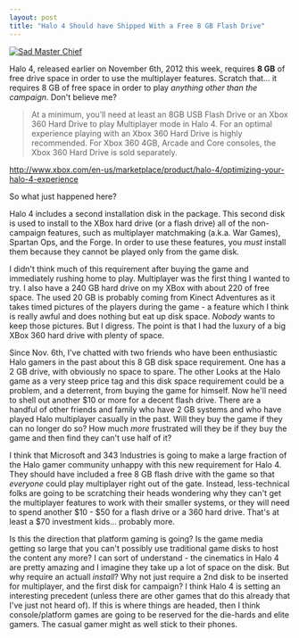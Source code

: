 ```yaml
---
layout: post
title: "Halo 4 Should have Shipped With a Free 8 GB Flash Drive"
---
```


<p><a href="http://www.damnlol.com/sad-master-chief-12462.html"><img src="http://www.damnlol.com/i/596dac4d0cb4af6a62a75124f57d17a1.jpg" alt="Sad Master Chief"/></a></p>



<p>Halo 4, released earlier on November 6th, 2012 this week, requires <strong>8 GB</strong> of free drive space in order to use the multiplayer features. Scratch that... it requires 8 GB of free space in order to play <em>anything other than the campaign</em>. Don't believe me?</p>



<blockquote>
<p>At a minimum, you’ll need at least an 8GB USB Flash Drive or an Xbox 360 Hard Drive to play Multiplayer mode in Halo 4. For an optimal experience playing with an Xbox 360 Hard Drive is highly recommended. For Xbox 360 4GB, Arcade and Core consoles, the Xbox 360 Hard Drive is sold separately.</p>



</blockquote>
<p><a href="http://www.xbox.com/en-us/marketplace/product/halo-4/optimizing-your-halo-4-experience">http://www.xbox.com/en-us/marketplace/product/halo-4/optimizing-your-halo-4-experience</a></p>



<p>So what just happened here?</p>



<p>Halo 4 includes a second installation disk in the package. This second disk is used to install to the XBox hard drive (or a flash drive) all of the non-campaign features, such as multiplayer matchmaking (a.k.a. War Games), Spartan Ops, and the Forge. In order to use these features, you <em>must</em> install them because they cannot be played only from the game disk.</p>



<p>I didn't think much of this requirement after buying the game and immediately rushing home to play. Multiplayer was the first thing I wanted to try. I also have a 240 GB hard drive on my XBox with about 220 of free space. The used 20 GB is probably coming from Kinect Adventures as it takes timed pictures of the players during the game - a feature which I think is really awful and does nothing but eat up disk space. <em>Nobody</em> wants to keep those pictures. But I digress. The point is that I had the luxury of a big XBox 360 hard drive with plenty of space.</p>



<p>Since Nov. 6th, I've chatted with two friends who have been enthusiastic Halo gamers in the past about this 8 GB disk space requirement. One has a 2 GB drive, with obviously no space to spare. The other Looks at the Halo game as a very steep price tag and this disk space requirement could be a problem, and a deterrent, from buying the game for himself. Now he'll need to shell out another $10 or more for a decent flash drive. There are a handful of other friends and family who have 2 GB systems and who have played Halo multiplayer casually in the past.  Will they buy the game if they can no longer do so? How much <em>more</em> frustrated will they be if they buy the game and then find they can't use half of it?</p>



<p>I think that Microsoft and 343 Industries is going to make a large fraction of the Halo gamer community unhappy with this new requirement for Halo 4. They should have included a free 8 GB flash drive with the game so that <em>everyone</em> could play multiplayer right out of the gate. Instead, less-technical folks are going to be scratching their heads wondering why they can't get the multiplayer features to work with their smaller systems, or they will need to spend another $10 - $50 for a flash drive or a 360 hard drive. That's at least a $70 investment kids... probably more.</p>



<p>Is this the direction that platform gaming is going? Is the game media getting so large that you can't possibly use traditional game disks to host the content any more? I can sort of understand - the cinematics in Halo 4 are pretty amazing and I imagine they take up a lot of space on the disk. But why require an actuall <em>install</em>? Why not just require a 2nd disk to be inserted for multiplayer, and the first disk for campaign? I think Halo 4 is setting an interesting precedent (unless there are other games that do this already that I've just not heard of). If this is where things are headed, then I think console/platform games are going to be reserved for the die-hards and elite gamers. The casual gamer might as well stick to their phones.</p>




